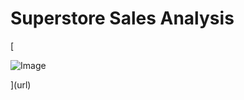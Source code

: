 # Superstore Sales Analysis 

[

![Image](https://github.com/user-attachments/assets/ecf97f20-ded8-45b8-9158-29ebdf9ef052)

](url)
